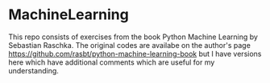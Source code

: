 # MachineLearning

This repo consists of exercises from the book Python Machine Learning by Sebastian Raschka. 
The original codes are availabe on the author's page https://github.com/rasbt/python-machine-learning-book
but I have versions here which have additional comments which are useful for my understanding.
